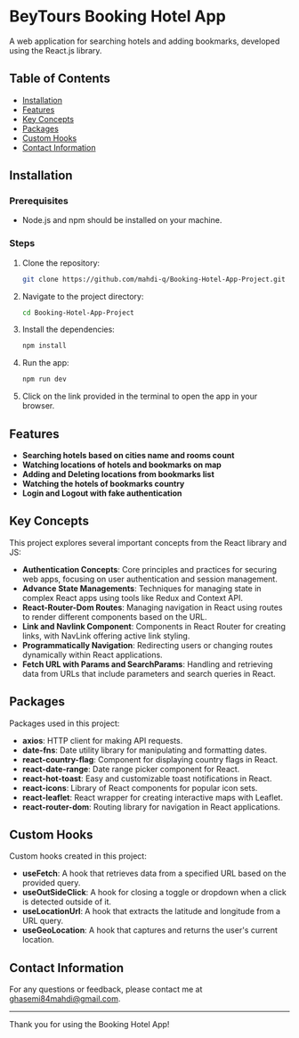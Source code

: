 # BeyTours Booking Hotel App

A web application for searching hotels and adding bookmarks, developed using the React.js library.

## Table of Contents

- [Installation](#installation)
- [Features](#features)
- [Key Concepts](#key-concepts)
- [Packages](#packages)
- [Custom Hooks](#custom-hooks)
- [Contact Information](#contact-information)

## Installation

### Prerequisites

- Node.js and npm should be installed on your machine.

### Steps

1. Clone the repository:
   ```bash
   git clone https://github.com/mahdi-q/Booking-Hotel-App-Project.git
   ```
2. Navigate to the project directory:
   ```bash
   cd Booking-Hotel-App-Project
   ```
3. Install the dependencies:
   ```bash
   npm install
   ```
4. Run the app:
   ```bash
   npm run dev
   ```
5. Click on the link provided in the terminal to open the app in your browser.

## Features

- **Searching hotels based on cities name and rooms count**
- **Watching locations of hotels and bookmarks on map**
- **Adding and Deleting locations from bookmarks list**
- **Watching the hotels of bookmarks country**
- **Login and Logout with fake authentication**

## Key Concepts

This project explores several important concepts from the React library and JS:

- **Authentication Concepts**: Core principles and practices for securing web apps, focusing on user authentication and session management.
- **Advance State Managements**: Techniques for managing state in complex React apps using tools like Redux and Context API.
- **React-Router-Dom Routes**: Managing navigation in React using routes to render different components based on the URL.
- **Link and Navlink Component**: Components in React Router for creating links, with NavLink offering active link styling.
- **Programmatically Navigation**: Redirecting users or changing routes dynamically within React applications.
- **Fetch URL with Params and SearchParams**: Handling and retrieving data from URLs that include parameters and search queries in React.

## Packages

Packages used in this project:

- **axios**: HTTP client for making API requests.
- **date-fns**: Date utility library for manipulating and formatting dates.
- **react-country-flag**: Component for displaying country flags in React.
- **react-date-range**: Date range picker component for React.
- **react-hot-toast**: Easy and customizable toast notifications in React.
- **react-icons**: Library of React components for popular icon sets.
- **react-leaflet**: React wrapper for creating interactive maps with Leaflet.
- **react-router-dom**: Routing library for navigation in React applications.

## Custom Hooks

Custom hooks created in this project:

- **useFetch**: A hook that retrieves data from a specified URL based on the provided query.
- **useOutSideClick**: A hook for closing a toggle or dropdown when a click is detected outside of it.
- **useLocationUrl**: A hook that extracts the latitude and longitude from a URL query.
- **useGeoLocation**: A hook that captures and returns the user's current location.

## Contact Information

For any questions or feedback, please contact me at [ghasemi84mahdi@gmail.com](mailto:ghasemi84mahdi@gmail.com).

---

Thank you for using the Booking Hotel App!
